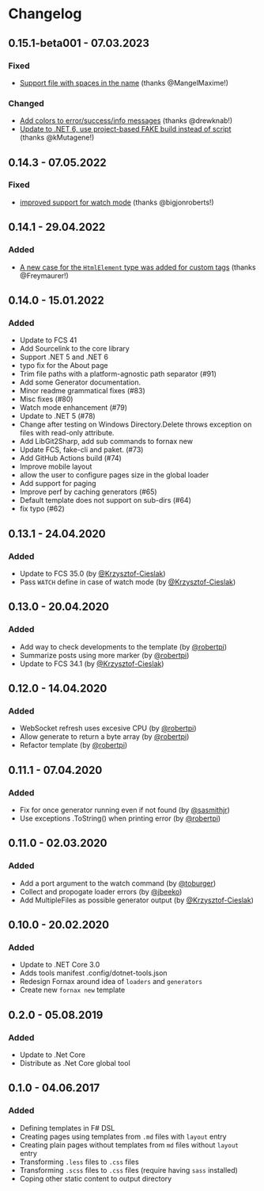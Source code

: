 # Changelog


## 0.15.1-beta001 - 07.03.2023

### Fixed
* [Support file with spaces in the name](https://github.com/ionide/Fornax/pull/116) (thanks @MangelMaxime!)

### Changed
* [Add colors to error/success/info messages](https://github.com/ionide/Fornax/pull/118) (thanks @drewknab!)
* [Update to .NET 6, use project-based FAKE build instead of script](https://github.com/ionide/Fornax/pull/122) (thanks @kMutagene!)

## 0.14.3 - 07.05.2022

### Fixed

* [improved support for watch mode](https://github.com/ionide/Fornax/pull/103) (thanks @bigjonroberts!)

## 0.14.1 - 29.04.2022

### Added

* [A new case for the `HtmlElement` type was added for custom tags](https://github.com/ionide/Fornax/pull/106) (thanks @Freymaurer!)

## 0.14.0 - 15.01.2022

### Added

* Update to FCS 41
* Add Sourcelink to the core library
* Support .NET 5 and .NET 6
* typo fix for the About page
* Trim file paths with a platform-agnostic path separator (#91)
* Add some Generator documentation.
* Minor readme grammatical fixes (#83)
* Misc fixes (#80)
* Watch mode enhancement (#79)
* Update to .NET 5 (#78)
* Change after testing on Windows Directory.Delete throws exception on files with read-only attribute.
* Add LibGit2Sharp, add sub commands to fornax new
* Update FCS, fake-cli and paket. (#73)
* Add GitHub Actions build (#74)
* Improve mobile layout
* allow the user to configure pages size in the global loader
* Add support for paging
* Improve perf by caching generators (#65)
* Default template does not support on sub-dirs (#64)
* fix typo (#62)

## 0.13.1 - 24.04.2020

### Added
* Update to FCS 35.0 (by [@Krzysztof-Cieslak](https://github.com/Krzysztof-Cieslak))
* Pass `WATCH` define in case of watch mode (by [@Krzysztof-Cieslak](https://github.com/Krzysztof-Cieslak))

## 0.13.0 - 20.04.2020
### Added
* Add way to check developments to the template (by [@robertpi](https://github.com/robertpi))
* Summarize posts using more marker (by [@robertpi](https://github.com/robertpi))
* Update to FCS 34.1 (by [@Krzysztof-Cieslak](https://github.com/Krzysztof-Cieslak))

## 0.12.0 - 14.04.2020
### Added
* WebSocket refresh uses excesive CPU (by [@robertpi](https://github.com/robertpi))
* Allow generate to return a byte array (by [@robertpi](https://github.com/robertpi))
* Refactor template (by [@robertpi](https://github.com/robertpi))

## 0.11.1 - 07.04.2020
### Added
* Fix for once generator running even if not found (by [@sasmithjr](https://github.com/sasmithjr))
* Use exceptions .ToString() when printing error (by [@robertpi](https://github.com/robertpi))

## 0.11.0 - 02.03.2020
### Added
* Add a port argument to the watch command  (by [@toburger](https://github.com/toburger))
* Collect and propogate loader errors (by [@jbeeko](https://github.com/jbeeko))
* Add MultipleFiles as possible generator output (by [@Krzysztof-Cieslak](https://github.com/Krzysztof-Cieslak))

## 0.10.0 - 20.02.2020
### Added
* Update to .NET Core 3.0
* Adds tools manifest .config/dotnet-tools.json
* Redesign Fornax around idea of `loaders` and `generators`
* Create new `fornax new` template

## 0.2.0 - 05.08.2019
### Added
* Update to .Net Core
* Distribute as .Net Core global tool

## 0.1.0 - 04.06.2017
### Added
* Defining templates in F# DSL
* Creating pages using templates from `.md` files with `layout` entry
* Creating plain pages without templates from `md` files without `layout` entry
* Transforming `.less` files to `.css` files
* Transforming `.scss` files to `.css` files (require having `sass` installed)
* Coping other static content to output directory